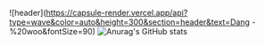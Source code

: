 ![header](https://capsule-render.vercel.app/api?type=wave&color=auto&height=300&section=header&text=Dang - %20woo&fontSize=90)
![Anurag's GitHub stats](https://github-readme-stats.vercel.app/api?username=dang-woo&show_icons=true)




